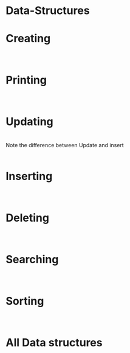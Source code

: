 # Data-Structures
<h1>Creating</h1>
<br>
<h1>Printing</h1>
<br>
<h1>Updating</h1>
<br>
<p1>Note the difference between Update and insert</p1>
<br>
<br>
<h1>Inserting</h1>
<br>
<h1>Deleting</h1>
<br>
<h1>Searching</h1>
<br>
<h1>Sorting</h1>
<br>
<h1>All Data structures</h1>
<br>
